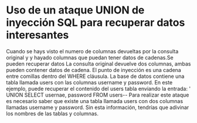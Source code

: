 # Uso de un ataque UNION de inyección SQL para recuperar datos interesantes

Cuando se hays visto el numero de columnas devueltas por la consulta original y y hayado columnas que puedan tener datos de cadenas.Se pueden recuperar datos
La consulta original devuelve dos columnas, ambas pueden contener datos de cadena.
El punto de inyección es una cadena entre comillas dentro del WHERE cláusula.
La base de datos contiene una tabla llamada users con las columnas username y password.
En este ejemplo, puede recuperar el contenido del users tabla enviando la entrada:
' UNION SELECT usernae, password FROM users--
Para realizar este ataque es necesario saber que existe una tabla llamada users con dos columnas llamadas username y password. Sin esta información, tendrías que adivinar los nombres de las tablas y columnas.

